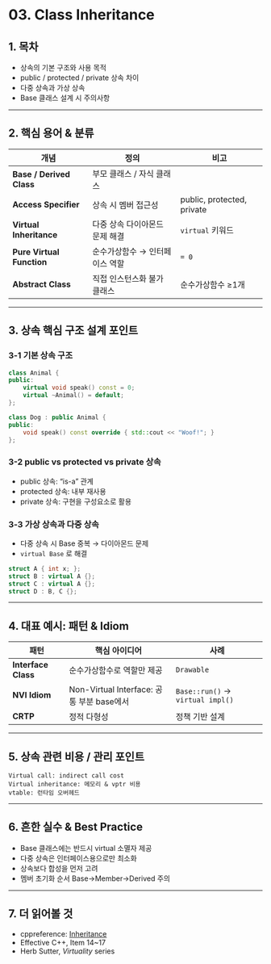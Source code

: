 # 03. Class Inheritance

## 1. 목차
- 상속의 기본 구조와 사용 목적
- public / protected / private 상속 차이
- 다중 상속과 가상 상속
- Base 클래스 설계 시 주의사항

---

## 2. 핵심 용어 & 분류
| 개념 | 정의 | 비고 |
|------|------|------|
| **Base / Derived Class** | 부모 클래스 / 자식 클래스 | |
| **Access Specifier** | 상속 시 멤버 접근성 | public, protected, private |
| **Virtual Inheritance** | 다중 상속 다이아몬드 문제 해결 | `virtual` 키워드 |
| **Pure Virtual Function** | 순수가상함수 → 인터페이스 역할 | `= 0` |
| **Abstract Class** | 직접 인스턴스화 불가 클래스 | 순수가상함수 ≥1개 |

---

## 3. 상속 핵심 구조 설계 포인트

### 3-1 기본 상속 구조
```cpp
class Animal {
public:
    virtual void speak() const = 0;
    virtual ~Animal() = default;
};

class Dog : public Animal {
public:
    void speak() const override { std::cout << "Woof!"; }
};
```

### 3-2 public vs protected vs private 상속
- public 상속: “is-a” 관계
- protected 상속: 내부 재사용
- private 상속: 구현을 구성요소로 활용

### 3-3 가상 상속과 다중 상속
- 다중 상속 시 Base 중복 → 다이아몬드 문제
- `virtual Base` 로 해결

```cpp
struct A { int x; };
struct B : virtual A {};
struct C : virtual A {};
struct D : B, C {};
```

---

## 4. 대표 예시: 패턴 & Idiom
| 패턴 | 핵심 아이디어 | 사례 |
|------|----------------|------|
| **Interface Class** | 순수가상함수로 역할만 제공 | `Drawable` |
| **NVI Idiom** | Non-Virtual Interface: 공통 부분 base에서 | `Base::run()` → `virtual impl()` |
| **CRTP** | 정적 다형성 | 정책 기반 설계 |

---

## 5. 상속 관련 비용 / 관리 포인트
```text
Virtual call: indirect call cost
Virtual inheritance: 메모리 & vptr 비용
vtable: 런타임 오버헤드
```

---

## 6. 흔한 실수 & Best Practice
- Base 클래스에는 반드시 virtual 소멸자 제공
- 다중 상속은 인터페이스용으로만 최소화
- 상속보다 합성을 먼저 고려
- 멤버 초기화 순서 Base→Member→Derived 주의

---

## 7. 더 읽어볼 것
- cppreference: [Inheritance](https://en.cppreference.com/w/cpp/language/derived_class)
- Effective C++, Item 14~17
- Herb Sutter, *Virtuality* series

